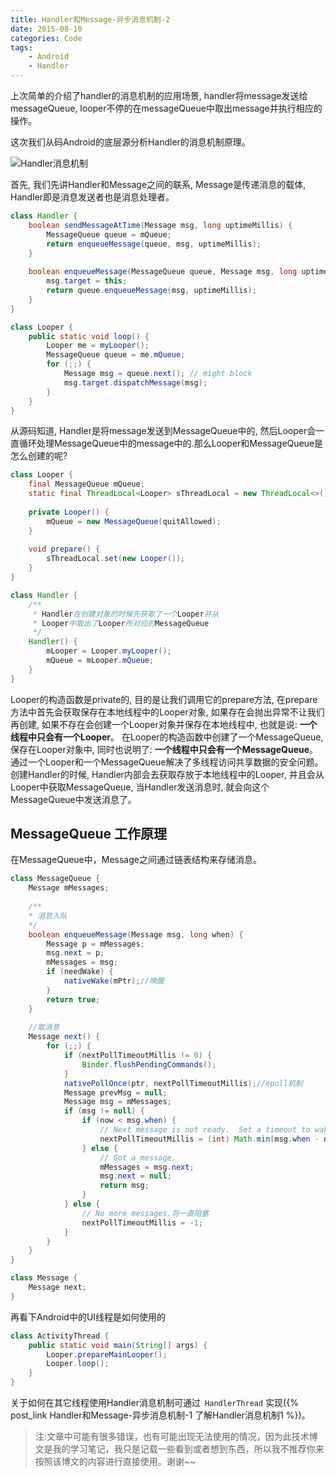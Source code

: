 ```yaml
---
title: Handler和Message-异步消息机制-2
date: 2015-08-10
categories: Code
tags:
	- Android
	- Handler
---
```


上次简单的介绍了handler的消息机制的应用场景, handler将message发送给messageQueue, looper不停的在messageQueue中取出message并执行相应的操作。

这次我们从码Android的底层源分析Handler的消息机制原理。

<!--more-->
![Handler消息机制](http://77fzuw.com1.z0.glb.clouddn.com/262-Handler-%E6%B6%88%E6%81%AF%E6%9C%BA%E5%88%B6.png)

首先, 我们先讲Handler和Message之间的联系, Message是传递消息的载体, Handler即是消息发送者也是消息处理者。

```java
class Handler {
    boolean sendMessageAtTime(Message msg, long uptimeMillis) {
        MessageQueue queue = mQueue;
        return enqueueMessage(queue, msg, uptimeMillis);
    }
    
    boolean enqueueMessage(MessageQueue queue, Message msg, long uptimeMillis) {
        msg.target = this;
        return queue.enqueueMessage(msg, uptimeMillis);
    }
}

class Looper {
    public static void loop() {
        Looper me = myLooper();
        MessageQueue queue = me.mQueue;
        for (;;) {
            Message msg = queue.next(); // might block
            msg.target.dispatchMessage(msg);
        }
    }
}
```

从源码知道, Handler是将message发送到MessageQueue中的, 然后Looper会一直循环处理MessageQueue中的message中的.那么Looper和MessageQueue是怎么创建的呢?

```java
class Looper {
    final MessageQueue mQueue;
    static final ThreadLocal<Looper> sThreadLocal = new ThreadLocal<>();
    
    private Looper() {
        mQueue = new MessageQueue(quitAllowed);
    }
    
    void prepare() {
        sThreadLocal.set(new Looper());
    }
}

class Handler {
    /**
     * Handler在创建对象的时候先获取了一个Looper并从
     * Looper中取出了Looper所对应的MessageQueue
     */
    Handler() {
        mLooper = Looper.myLooper();
        mQueue = mLooper.mQueue;
    }
}
```

Looper的构造函数是private的, 目的是让我们调用它的prepare方法, 在prepare方法中首先会获取保存在本地线程中的Looper对象, 如果存在会抛出异常不让我们再创建, 如果不存在会创建一个Looper对象并保存在本地线程中, 也就是说: **一个线程中只会有一个Looper**。
在Looper的构造函数中创建了一个MessageQueue, 保存在Looper对象中, 同时也说明了: **一个线程中只会有一个MessageQueue**。
通过一个Looper和一个MessageQueue解决了多线程访问共享数据的安全问题。
创建Handler的时候, Handler内部会去获取存放于本地线程中的Looper, 并且会从Looper中获取MessageQueue, 当Handler发送消息时, 就会向这个MessageQueue中发送消息了。

## MessageQueue 工作原理

在MessageQueue中，Message之间通过链表结构来存储消息。

```java
class MessageQueue {
    Message mMessages;
    
    /**
    * 消息入队
    */
    boolean enqueueMessage(Message msg, long when) {
        Message p = mMessages;
        msg.next = p;
        mMessages = msg;
        if (needWake) {
            nativeWake(mPtr);//唤醒
        }
        return true;
    }
    
    //取消息
    Message next() {
        for (;;) {
            if (nextPollTimeoutMillis != 0) {
                Binder.flushPendingCommands();
            }
            nativePollOnce(ptr, nextPollTimeoutMillis);//epoll机制
            Message prevMsg = null;
            Message msg = mMessages;
            if (msg != null) {
                if (now < msg.when) {
                    // Next message is not ready.  Set a timeout to wake up when it is ready.
                    nextPollTimeoutMillis = (int) Math.min(msg.when - now, Integer.MAX_VALUE);
                } else {
                    // Got a message.
                    mMessages = msg.next;
                    msg.next = null;
                    return msg;
                }
            } else {
                // No more messages.将一直阻塞
                nextPollTimeoutMillis = -1;
            }
        }
    }
}

class Message {
    Message next;
}
```

再看下Android中的UI线程是如何使用的

```java
class ActivityThread {
    public static void main(String[] args) {
        Looper.prepareMainLooper();
        Looper.loop();
    }
}
```

关于如何在其它线程使用Handler消息机制可通过` HandlerThread` 实现({% post_link Handler和Message-异步消息机制-1 了解Handler消息机制1 %})。

> 注:文章中可能有很多错误，也有可能出现无法使用的情况，因为此技术博文是我的学习笔记，我只是记载一些看到或者想到东西，所以我不推荐你来按照该博文的内容进行直接使用。谢谢~~
